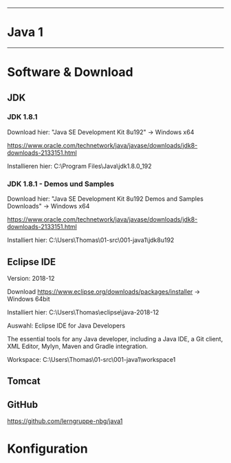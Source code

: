 *****************************************************************************************
# Java 1
*****************************************************************************************

# Software & Download 

## JDK 

### JDK 1.8.1

Download hier:
"Java SE Development Kit 8u192" 
-> Windows x64

https://www.oracle.com/technetwork/java/javase/downloads/jdk8-downloads-2133151.html

Installieren hier:
C:\Program Files\Java\jdk1.8.0_192


### JDK 1.8.1 - Demos und Samples

Download hier:
"Java SE Development Kit 8u192 Demos and Samples Downloads" 
-> Windows x64

https://www.oracle.com/technetwork/java/javase/downloads/jdk8-downloads-2133151.html

Installiert hier:
C:\Users\Thomas\01-src\001-java1\jdk8u192 

## Eclipse IDE

Version: 
2018-12

Download
https://www.eclipse.org/downloads/packages/installer
-> Windows 64bit

Installiert hier:
C:\Users\Thomas\eclipse\java-2018-12

Auswahl: 
Eclipse IDE for Java Developers

The essential tools for any Java developer, including a Java IDE, a Git client, XML Editor, Mylyn, Maven and Gradle integration.

Workspace:
C:\Users\Thomas\01-src\001-java1\workspace1


## Tomcat

## GitHub
https://github.com/lerngruppe-nbg/java1


# Konfiguration



